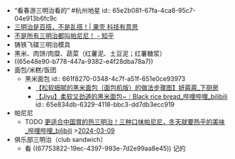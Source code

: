 - “看春游三明治看的” #杭州地星
  id:: 65e2b081-67fa-4ca8-95c7-04e913b6fc9c
- [三明治是百搭，不是乱搭！| 果壳 科技有意思](https://www.guokr.com/article/461275)
- [不是所有三明治都叫帕尼尼！ - 知乎](https://zhuanlan.zhihu.com/p/366462394)
- 铸铁飞碟三明治模具
- 黑米、肉饼/肉糜、蔬菜（红薯泥、土豆泥；红薯糖浆）
- ((65e48e90-b778-447a-9382-e4f28dba78a7))
- 面包/米糕/饭团
	- 黑米面包
	  id:: 661f8270-0348-4c7f-a51f-651e0ce93973
		- [【松软细腻的黑米面包（面包机版）的做法步骤图】妍蔴蔴_下厨房](https://www.xiachufang.com/recipe/104449144/)
		- [【Jiyu】柔软又劲道的黑米面包~｜Black rice bread_哔哩哔哩_bilibili](https://www.bilibili.com/video/BV15y4y187ZF)
		  id:: 65e834db-6329-4118-bbc3-dd7db3ecc919
- 帕尼尼
	- TODO [更适合中国胃的热三明治！三种口味帕尼尼，冬天就要热乎的美味_哔哩哔哩_bilibili](https://www.bilibili.com/video/BV1qg4y1o7BR) >[2024-03-09](#agenda://?start=1709984271722&end=1709986071722)
- 俱乐部三明治（club sandwich）
	- 看 ((67753822-19ec-4397-993e-7d2e99aa8e45)) 记的